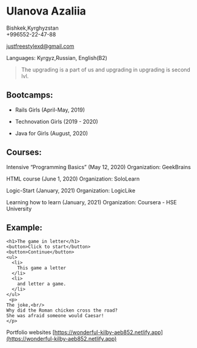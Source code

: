 # Ulanova Azaliia #                                                                                       
Bishkek,Kyrghyzstan                                     
 +996552-22-47-88

justfreestylexd@gmail.com


                    
Languages: Kyrgyz,Russian, English(B2)

> The upgrading is a part of us and upgrading in upgrading is second lvl.
## Bootcamps: ##

 * Rails Girls (April-May, 2019)

 * Technovation Girls (2019 - 2020)

 * Java for Girls (August, 2020) 


## Courses: ##
		
 Intensive “Programming Basics” (May 12, 2020)
 Organization: GeekBrains 
	
 HTML course (June 1, 2020)
 Organization: SoloLearn 

 Logic-Start (January, 2021)
 Organization: LogicLike

 Learning how to learn (January, 2021)
 Organization: Coursera - HSE University

## Example: ##
    <h1>The game in letter</h1>
    <button>Click to start</button>
    <button>Continue</button>
    <ul>
      <li>
        This game a letter
      </li>
      <li>
        and letter a game.
      </li>
    </ul>
     <p>
    The joke,<br/>
    Why did the Roman chicken cross the road?
    She was afraid someone would Caesar!
    </p>
<!--"Laughing"-->

Portfolio websites
[https://wonderful-kilby-aeb852.netlify.app](https://wonderful-kilby-aeb852.netlify.app)
